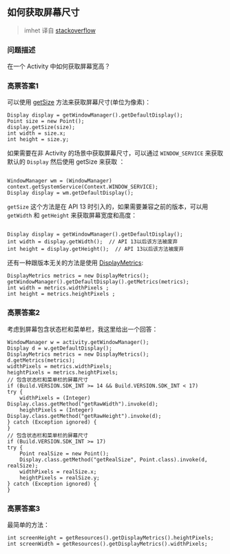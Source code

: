 ## 如何获取屏幕尺寸

> imhet 译自 [stackoverflow](http://stackoverflow.com/questions/1016896/get-screen-dimensions-in-pixels)

### 问题描述

在一个 Activity 中如何获取屏幕宽高？

### 高票答案1

可以使用 [getSize](https://developer.android.com/reference/android/view/Display.html#getSize%28android.graphics.Point%29) 方法来获取屏幕尺寸(单位为像素)：

```
Display display = getWindowManager().getDefaultDisplay();
Point size = new Point();
display.getSize(size);
int width = size.x;
int height = size.y;

```

如果需要在非 Activity 的场景中获取屏幕尺寸，可以通过 `WINDOW_SERVICE` 来获取默认的 `Display` 然后使用 getSize 来获取 ：

```

WindowManager wm = (WindowManager) context.getSystemService(Context.WINDOW_SERVICE);
Display display = wm.getDefaultDisplay();

```


`getSize` 这个方法是在 API 13 时引入的，如果需要兼容之前的版本，可以用 `getWidth` 和 `getHeight` 来获取屏幕宽度和高度：

```

Display display = getWindowManager().getDefaultDisplay();
int width = display.getWidth();  // API 13以后该方法被废弃
int height = display.getHeight();  // API 13以后该方法被废弃

```

还有一种跟版本无关的方法是使用 [DisplayMetrics](https://developer.android.com/reference/android/util/DisplayMetrics.html):


```
DisplayMetrics metrics = new DisplayMetrics();
getWindowManager().getDefaultDisplay().getMetrics(metrics);
int width = metrics.widthPixels ;
int height = metrics.heightPixels ;

```

### 高票答案2

考虑到屏幕包含状态栏和菜单栏，我这里给出一个回答：

```
WindowManager w = activity.getWindowManager();
Display d = w.getDefaultDisplay();
DisplayMetrics metrics = new DisplayMetrics();
d.getMetrics(metrics);
widthPixels = metrics.widthPixels;
heightPixels = metrics.heightPixels;
// 包含状态栏和菜单栏的屏幕尺寸
if (Build.VERSION.SDK_INT >= 14 && Build.VERSION.SDK_INT < 17)
try {
    widthPixels = (Integer) Display.class.getMethod("getRawWidth").invoke(d);
    heightPixels = (Integer) Display.class.getMethod("getRawHeight").invoke(d);
} catch (Exception ignored) {
}
// 包含状态栏和菜单栏的屏幕尺寸
if (Build.VERSION.SDK_INT >= 17)
try {
    Point realSize = new Point();
    Display.class.getMethod("getRealSize", Point.class).invoke(d, realSize);
    widthPixels = realSize.x;
    heightPixels = realSize.y;
} catch (Exception ignored) {
}

```

### 高票答案3

最简单的方法：

```
int screenHeight = getResources().getDisplayMetrics().heightPixels;
int screenWidth = getResources().getDisplayMetrics().widthPixels;

```
